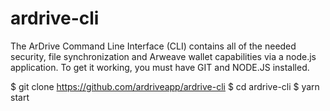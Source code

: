 # ardrive-cli
The ArDrive Command Line Interface (CLI) contains all of the needed security, file synchronization and Arweave wallet capabilities via a node.js application.  To get it working, you must have GIT and NODE.JS installed.


$ git clone https://github.com/ardriveapp/ardrive-cli
$ cd ardrive-cli
$ yarn start

